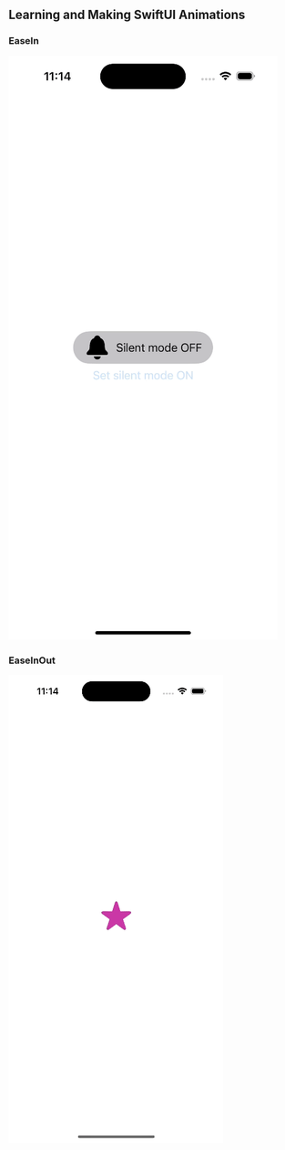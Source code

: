 ## Learning and Making SwiftUI Animations

### EaseIn
![Ease In](GIF_Previews/EaseIn.gif)

### EaseInOut
![Ease In](GIF_Previews/EaseInOut.gif)
